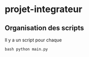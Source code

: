 # projet-integrateur

## Organisation des scripts

Il y a un script pour chaque

```bash python main.py```
